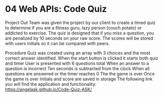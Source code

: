 # 04 Web APIs: Code Quiz

Project
Out Team was given the project by our client to create a timed quiz to determine if you are a fitness guru, lazy person (couch potato) or addicted to exercise. The quiz is designed that if you miss a question, you are penalized by 10 seconds on your raw score. 
The scores will be stored with users initials so it can be compared with peers.

Procedure
Quiz was created using an array with 3 choices and the most correct answer identified.
When the start button is clicked it starts both quiz and timer
User is presented with 6 questions total
When an answer to a question is incorrect
Ten seconds is subtracted from the clock
When all questions are answered or the timer reaches 0
The the game is over
Once the game is over
Initials and score are saved in storage
The following link you will find the application and functionality:
https://angelask.github.io/Code-Quiz-ASK/





